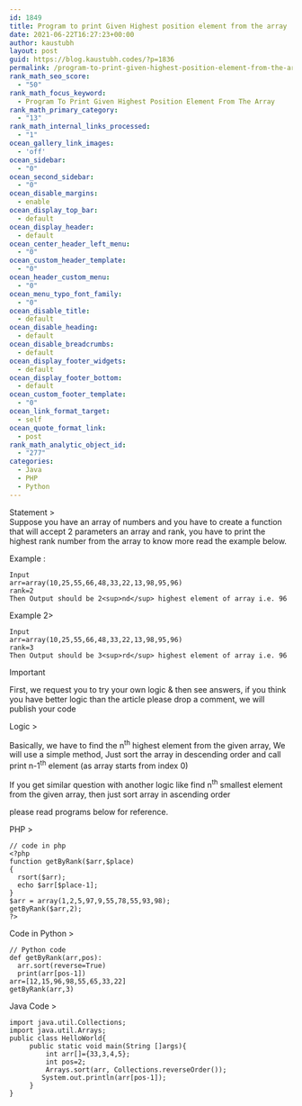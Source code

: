 ```yaml
---
id: 1849
title: Program to print Given Highest position element from the array
date: 2021-06-22T16:27:23+00:00
author: kaustubh
layout: post
guid: https://blog.kaustubh.codes/?p=1836
permalink: /program-to-print-given-highest-position-element-from-the-array/
rank_math_seo_score:
  - "50"
rank_math_focus_keyword:
  - Program To Print Given Highest Position Element From The Array
rank_math_primary_category:
  - "13"
rank_math_internal_links_processed:
  - "1"
ocean_gallery_link_images:
  - 'off'
ocean_sidebar:
  - "0"
ocean_second_sidebar:
  - "0"
ocean_disable_margins:
  - enable
ocean_display_top_bar:
  - default
ocean_display_header:
  - default
ocean_center_header_left_menu:
  - "0"
ocean_custom_header_template:
  - "0"
ocean_header_custom_menu:
  - "0"
ocean_menu_typo_font_family:
  - "0"
ocean_disable_title:
  - default
ocean_disable_heading:
  - default
ocean_disable_breadcrumbs:
  - default
ocean_display_footer_widgets:
  - default
ocean_display_footer_bottom:
  - default
ocean_custom_footer_template:
  - "0"
ocean_link_format_target:
  - self
ocean_quote_format_link:
  - post
rank_math_analytic_object_id:
  - "277"
categories:
  - Java
  - PHP
  - Python
---
```

Statement >  
Suppose you have an array of numbers and you have to create a function that will accept 2 parameters an array and rank, you have to print the highest rank number from the array to know more read the example below.

Example :

<pre class="wp-block-code"><code>Input
arr=array(10,25,55,66,48,33,22,13,98,95,96)
rank=2
Then Output should be 2&lt;sup>nd&lt;/sup> highest element of array i.e. 96</code></pre>

Example 2>

<pre class="wp-block-code"><code>Input
arr=array(10,25,55,66,48,33,22,13,98,95,96)
rank=3
Then Output should be 3&lt;sup>rd&lt;/sup> highest element of array i.e. 96</code></pre>

<div class="wp-block-coblocks-alert is-style-info" style="background-color:;color:">
  <p class="wp-block-coblocks-alert__title">
    Important
  </p>
  
  <p class="wp-block-coblocks-alert__text">
    First, we request you to try your own logic & then see answers, if you think you have better logic than the article please drop a comment, we will publish your code
  </p>
</div>

Logic >

Basically, we have to find the n<sup>th</sup> highest element from the given array, We will use a simple method, Just sort the array in descending order and call print n-1<sup>th</sup> element (as array starts from index 0)

If you get similar question with another logic like find n<sup>th</sup> smallest element from the given array, then just sort array in ascending order

please read programs below for reference.

PHP >

<pre class="wp-block-code"><code>// code in php
&lt;?php
function getByRank($arr,$place)
{
  rsort($arr);
  echo $arr&#91;$place-1];
}
$arr = array(1,2,5,97,9,55,78,55,93,98);
getByRank($arr,2);
?&gt;</code></pre>

Code in Python >

<pre class="wp-block-code"><code>// Python code
def getByRank(arr,pos):
  arr.sort(reverse=True)
  print(arr&#91;pos-1])
arr=&#91;12,15,96,98,55,65,33,22]
getByRank(arr,3)</code></pre>

Java Code >

<pre class="wp-block-code"><code>import java.util.Collections;
import java.util.Arrays;
public class HelloWorld{
     public static void main(String &#91;]args){
         int arr&#91;]={33,3,4,5};
         int pos=2;
         Arrays.sort(arr, Collections.reverseOrder());
        System.out.println(arr&#91;pos-1]);
     }
}</code></pre>